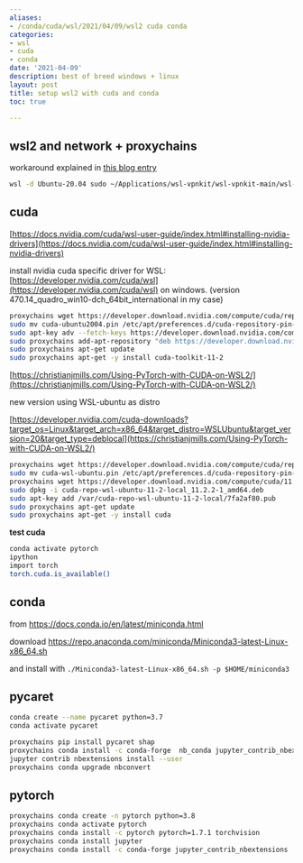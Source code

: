 ```yaml
---
aliases:
- /conda/cuda/wsl/2021/04/09/wsl2 cuda conda
categories:
- wsl
- cuda
- conda
date: '2021-04-09'
description: best of breed windows + linux
layout: post
title: setup wsl2 with cuda and conda
toc: true

---
```


## wsl2 and network + proxychains

workaround explained in [this blog entry](https://castorfou.github.io/guillaume_blog/blog/Windows10-fastai-wsl2-cuda.html#Workaround-network-issue-with-WSL2)

```bash
wsl -d Ubuntu-20.04 sudo ~/Applications/wsl-vpnkit/wsl-vpnkit-main/wsl-vpnkit
```



## cuda

[https://docs.nvidia.com/cuda/wsl-user-guide/index.html#installing-nvidia-drivers](https://docs.nvidia.com/cuda/wsl-user-guide/index.html#installing-nvidia-drivers)

install nvidia cuda specific driver for WSL: [https://developer.nvidia.com/cuda/wsl](https://developer.nvidia.com/cuda/wsl) on windows. (version 470.14_quadro_win10-dch_64bit_international in my case) 



```bash
proxychains wget https://developer.download.nvidia.com/compute/cuda/repos/ubuntu2004/x86_64/cuda-ubuntu2004.pin
sudo mv cuda-ubuntu2004.pin /etc/apt/preferences.d/cuda-repository-pin-600
sudo apt-key adv --fetch-keys https://developer.download.nvidia.com/compute/cuda/repos/ubuntu2004/x86_64/7fa2af80.pub
sudo proxychains add-apt-repository "deb https://developer.download.nvidia.com/compute/cuda/repos/ubuntu2004/x86_64/ /"
sudo proxychains apt-get update
sudo proxychains apt-get -y install cuda-toolkit-11-2
```



[https://christianjmills.com/Using-PyTorch-with-CUDA-on-WSL2/](https://christianjmills.com/Using-PyTorch-with-CUDA-on-WSL2/)

new version using WSL-ubuntu as distro

[https://developer.nvidia.com/cuda-downloads?target_os=Linux&target_arch=x86_64&target_distro=WSLUbuntu&target_version=20&target_type=deblocal](https://christianjmills.com/Using-PyTorch-with-CUDA-on-WSL2/)

```bash
proxychains wget https://developer.download.nvidia.com/compute/cuda/repos/wsl-ubuntu/x86_64/cuda-wsl-ubuntu.pin
sudo mv cuda-wsl-ubuntu.pin /etc/apt/preferences.d/cuda-repository-pin-600
proxychains wget https://developer.download.nvidia.com/compute/cuda/11.2.2/local_installers/cuda-repo-wsl-ubuntu-11-2-local_11.2.2-1_amd64.deb
sudo dpkg -i cuda-repo-wsl-ubuntu-11-2-local_11.2.2-1_amd64.deb
sudo apt-key add /var/cuda-repo-wsl-ubuntu-11-2-local/7fa2af80.pub
sudo proxychains apt-get update
sudo proxychains apt-get -y install cuda
```



**test cuda**

```bash
conda activate pytorch
ipython
import torch
torch.cuda.is_available()
```





## conda

from https://docs.conda.io/en/latest/miniconda.html

download https://repo.anaconda.com/miniconda/Miniconda3-latest-Linux-x86_64.sh

and install with `./Miniconda3-latest-Linux-x86_64.sh -p $HOME/miniconda3`



## pycaret

```bash
conda create --name pycaret python=3.7
conda activate pycaret

proxychains pip install pycaret shap
proxychains conda install -c conda-forge  nb_conda jupyter_contrib_nbextensions fire pyfiglet openpyxl
jupyter contrib nbextensions install --user
proxychains conda upgrade nbconvert

```



## pytorch

```bash
proxychains conda create -n pytorch python=3.8
proxychains conda activate pytorch
proxychains conda install -c pytorch pytorch=1.7.1 torchvision
proxychains conda install jupyter
proxychains conda install -c conda-forge jupyter_contrib_nbextensions
```

